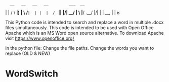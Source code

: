 
      __   __   __   __         ___  __       
|  | /  \ |__) |  \ /__` |  | |  |  /  ` |__| 
|/\| \__/ |  \ |__/ .__/ |/\| |  |  \__, |  |  ʁ
                                                                               

This Python code is intended to search and replace a word in multiple .docx files simultaneously. This code is intended to be used with Open Office Apache which is an MS Word open source alternative. To download Apache visit https://www.openoffice.org/

In the python file: Change the file paths. Change the words you want to replace (OLD & NEW)

# WordSwitch

